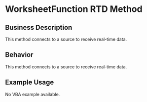 # WorksheetFunction RTD Method

## Business Description
This method connects to a source to receive real-time data.

## Behavior
This method connects to a source to receive real-time data.

## Example Usage
No VBA example available.
